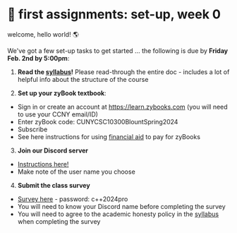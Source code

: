 # 🤖 first assignments: set-up, week 0 

welcome, hello world! 🌎 

We've got a few set-up tasks to get started ... the following is due by **Friday Feb. 2nd by 5:00pm**:

1. **Read the [syllabus](https://github.com/mab253/cpp_spring24/blob/main/README.md)!** Please read-through the entire doc - includes a lot of helpful info about the structure of the course

2. **Set up your zyBook textbook**:
- Sign in or create an account at https://learn.zybooks.com (you will need to use your CCNY email/ID)
- Enter zyBook code: CUNYCSC10300BlountSpring2024
- Subscribe
- See here instructions for using [financial aid](https://zybooks.zendesk.com/hc/en-us/articles/1260801584850-Payment-Cost-financial-aid-refunds-discounts-and-more#h_01EWPM7ZS4GFDWCDFF4TXPCDFV) to pay for zyBooks

3. **Join our Discord server**
- [Instructions here!](https://github.com/mab253/cpp_spring24/blob/main/discord.md)
- Make note of the user name you choose 

4. **Submit the class survey**
- [Survey here](https://airtable.com/appGiPg1CTxS0SPIs/shrUiU3fHWS4VnWbf) - password: c++2024pro
- You will need to know your Discord name before completing the survey
- You will need to agree to the academic honesty policy in the [syllabus](https://github.com/mab253/cpp_spring24/blob/main/README.md) when completing the survey

